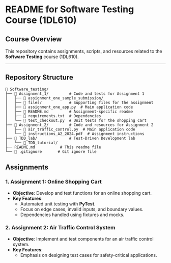 # README for Software Testing Course (1DL610)

## Course Overview  
This repository contains assignments, scripts, and resources related to the **Software Testing** course (1DL610). 

---

## Repository Structure  

```plaintext
📂 Software_testing/  
├── 📂 Assignment_1/         # Code and tests for Assignment 1  
│   ├── 📂 assignment_one_sample_submission/  
│   ├── 📂 files/            # Supporting files for the assignment  
│   ├── 📄 assignment_one_app.py  # Main application code  
│   ├── 📄 README.md         # Assignment-specific readme  
│   ├── 📄 requirements.txt  # Dependencies  
│   └── 📄 test_checkout.py  # Unit tests for the shopping cart  
├── 📂 Assignment_2/         # Code and resources for Assignment 2  
│   ├── 📄 air_traffic_control.py  # Main application code  
│   └── 📄 instructions_A2_2024.pdf  # Assignment instructions  
├── 📂 TDD_lab/              # Test-Driven Development lab  
│   └── 📂 TDD_tutorial/ 
├── README.md           # This readme file  
└── 📄 .gitignore       # Git ignore file  
```
## Assignments  

### 1. **Assignment 1**: Online Shopping Cart  
- **Objective**: Develop and test functions for an online shopping cart.  
- **Key Features**:  
  - Automated unit testing with **PyTest**.  
  - Focus on edge cases, invalid inputs, and boundary values.  
  - Dependencies handled using fixtures and mocks.  

### 2. **Assignment 2**: Air Traffic Control System  
- **Objective**: Implement and test components for an air traffic control system.  
- **Key Features**:  
  - Emphasis on designing test cases for safety-critical applications.  

